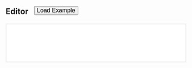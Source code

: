 ## Editor <input style="position:relative;left:10px;bottom:5px;font-size:16px" type="button" value="Load Example" onclick="magic();">

<iframe id="edit" style="border:2px solid #eee;position:relative;width:95%;height:100px" src="Editor"></iframe>
<script>
    function magic() {
        var edit =$('#edit'); 
        edit.contents().find('#markdown').val(window.markdownCode);
    }
    function resizeEditor() {
        $('html').css('height','100%');
        $('#edit').css('height',($('html').height()-$('#edit').position().top-60)+'px');
    }
    $('body > .section > nav > a:last-child').click(function(){
        setTimeout(resizeEditor,10);
    });
    $(window).resize(resizeEditor);
</script>